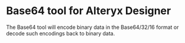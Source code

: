 # Base64 tool for Alteryx Designer
The Base64 tool will encode binary data in the Base64/32/16 format or decode such encodings back to binary data.
